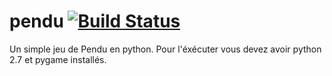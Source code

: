 # pendu [![Build Status](https://travis-ci.org/Hettar58/pendu.svg?branch=master)](https://travis-ci.org/Hettar58/pendu)
Un simple  jeu de Pendu en python.
Pour l'éxécuter vous devez avoir python 2.7 et pygame installés.
